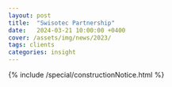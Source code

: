 ```yaml
---
layout: post
title:  "Swisotec Partnership"
date:   2024-03-21 10:00:00 +0400
cover: /assets/img/news/2023/
tags: clients
categories: insight
---
```


{% include /special/constructionNotice.html %}
